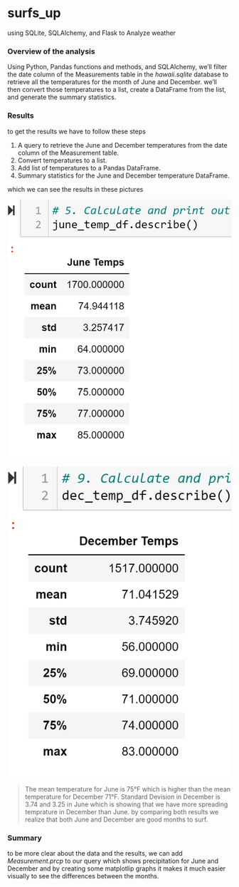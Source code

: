 # surfs_up

using SQLite, SQLAlchemy, and Flask to Analyze weather

### Overview of the analysis

Using Python, Pandas functions and methods, and SQLAlchemy, we’ll filter the date column of the Measurements table in the *hawaii.sqlite* database to retrieve all the temperatures for the month of June and December. we’ll then convert those temperatures to a list, create a DataFrame from the list, and generate the summary statistics.

### Results

to get the results we have to follow these steps

1. A query to retrieve the June and December temperatures from the date column of the Measurement table.
2. Convert temperatures to a list.
3. Add list of temperatures to a Pandas DataFrame.
4. Summary statistics for the June and December temperature DataFrame.

which we can see the results in these pictures

![This is an image](june_temp.png)


![This is an image](dec_temp.png)

> The mean temperature for June is 75°F which is higher than the mean temperature for December 71°F. Standard Devision in December is 3.74 and 3.25 in June which is showing that we have more spreading temprature in December than June. by comparing both results we realize that both June and December are good months to surf.


### Summary

to be more clear about the data and the results, we can add *Measurement.prcp* to our query which shows precipitation for June and December and by creating some matplotlip graphs it makes it much easier visually to see the differences between the months.